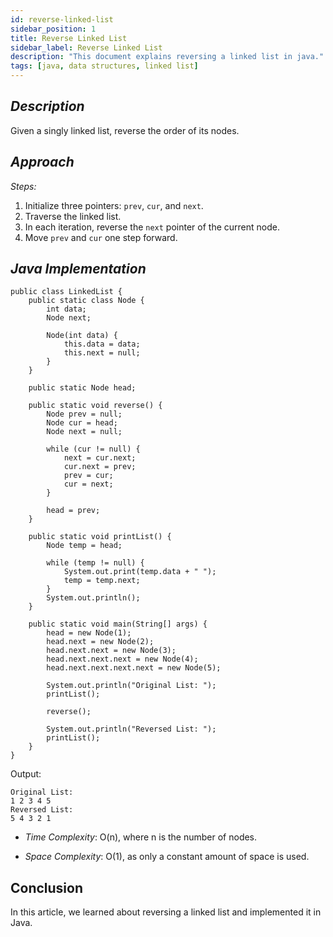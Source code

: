 ```yaml
---
id: reverse-linked-list
sidebar_position: 1 
title: Reverse Linked List 
sidebar_label: Reverse Linked List 
description: "This document explains reversing a linked list in java." 
tags: [java, data structures, linked list]
---
```


## *Description*

Given a singly linked list, reverse the order of its nodes.

## *Approach*

*Steps:*

1. Initialize three pointers: `prev`, `cur`, and `next`.
2. Traverse the linked list.
3. In each iteration, reverse the `next` pointer of the current node.
4. Move `prev` and `cur` one step forward.


## *Java Implementation*

```
public class LinkedList {
    public static class Node {
        int data;
        Node next;

        Node(int data) {
            this.data = data;
            this.next = null;
        }
    }

    public static Node head;

    public static void reverse() {
        Node prev = null;
        Node cur = head;
        Node next = null;

        while (cur != null) {
            next = cur.next;
            cur.next = prev;
            prev = cur;
            cur = next;
        }

        head = prev;
    }

    public static void printList() {
        Node temp = head;

        while (temp != null) {
            System.out.print(temp.data + " ");
            temp = temp.next;
        }
        System.out.println();
    }

    public static void main(String[] args) {
        head = new Node(1);
        head.next = new Node(2);
        head.next.next = new Node(3);
        head.next.next.next = new Node(4);
        head.next.next.next.next = new Node(5);

        System.out.println("Original List: ");
        printList();

        reverse();

        System.out.println("Reversed List: ");
        printList();
    }
}
```

Output:

```
Original List: 
1 2 3 4 5 
Reversed List: 
5 4 3 2 1 
```

- *Time Complexity*: O(n), where n is the number of nodes.

- *Space Complexity*: O(1), as only a constant amount of space is used.

## Conclusion
In this article, we learned about reversing a linked list and implemented it in Java.
